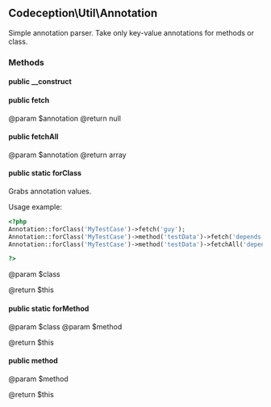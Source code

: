 
## Codeception\Util\Annotation


Simple annotation parser. Take only key-value annotations for methods or class.

### Methods

#### public **__construct**


#### public **fetch**

@param $annotation
@return null


#### public **fetchAll**

@param $annotation
@return array


#### public static **forClass**

Grabs annotation values.

Usage example:

``` php
<?php
Annotation::forClass('MyTestCase')->fetch('guy');
Annotation::forClass('MyTestCase')->method('testData')->fetch('depends');
Annotation::forClass('MyTestCase')->method('testData')->fetchAll('depends');

?>
```

@param $class

@return $this


#### public static **forMethod**

@param $class
@param $method

@return $this


#### public **method**

@param $method

@return $this


